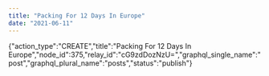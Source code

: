 ```yaml
---
title: "Packing For 12 Days In Europe"
date: "2021-06-11"
---
```


{"action\_type":"CREATE","title":"Packing For 12 Days In Europe","node\_id":375,"relay\_id":"cG9zdDozNzU=","graphql\_single\_name":"post","graphql\_plural\_name":"posts","status":"publish"}
